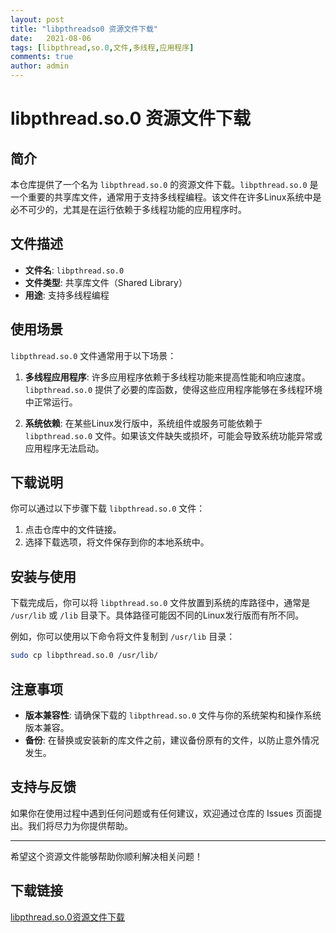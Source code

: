 ```yaml
---
layout: post
title: "libpthreadso0 资源文件下载"
date:   2021-08-06
tags: [libpthread,so.0,文件,多线程,应用程序]
comments: true
author: admin
---
```

# libpthread.so.0 资源文件下载

## 简介

本仓库提供了一个名为 `libpthread.so.0` 的资源文件下载。`libpthread.so.0` 是一个重要的共享库文件，通常用于支持多线程编程。该文件在许多Linux系统中是必不可少的，尤其是在运行依赖于多线程功能的应用程序时。

## 文件描述

- **文件名**: `libpthread.so.0`
- **文件类型**: 共享库文件（Shared Library）
- **用途**: 支持多线程编程

## 使用场景

`libpthread.so.0` 文件通常用于以下场景：

1. **多线程应用程序**: 许多应用程序依赖于多线程功能来提高性能和响应速度。`libpthread.so.0` 提供了必要的库函数，使得这些应用程序能够在多线程环境中正常运行。

2. **系统依赖**: 在某些Linux发行版中，系统组件或服务可能依赖于 `libpthread.so.0` 文件。如果该文件缺失或损坏，可能会导致系统功能异常或应用程序无法启动。

## 下载说明

你可以通过以下步骤下载 `libpthread.so.0` 文件：

1. 点击仓库中的文件链接。
2. 选择下载选项，将文件保存到你的本地系统中。

## 安装与使用

下载完成后，你可以将 `libpthread.so.0` 文件放置到系统的库路径中，通常是 `/usr/lib` 或 `/lib` 目录下。具体路径可能因不同的Linux发行版而有所不同。

例如，你可以使用以下命令将文件复制到 `/usr/lib` 目录：

```bash
sudo cp libpthread.so.0 /usr/lib/
```

## 注意事项

- **版本兼容性**: 请确保下载的 `libpthread.so.0` 文件与你的系统架构和操作系统版本兼容。
- **备份**: 在替换或安装新的库文件之前，建议备份原有的文件，以防止意外情况发生。

## 支持与反馈

如果你在使用过程中遇到任何问题或有任何建议，欢迎通过仓库的 Issues 页面提出。我们将尽力为你提供帮助。

---

希望这个资源文件能够帮助你顺利解决相关问题！

## 下载链接

[libpthread.so.0资源文件下载](https://pan.quark.cn/s/b57e553fdb13)